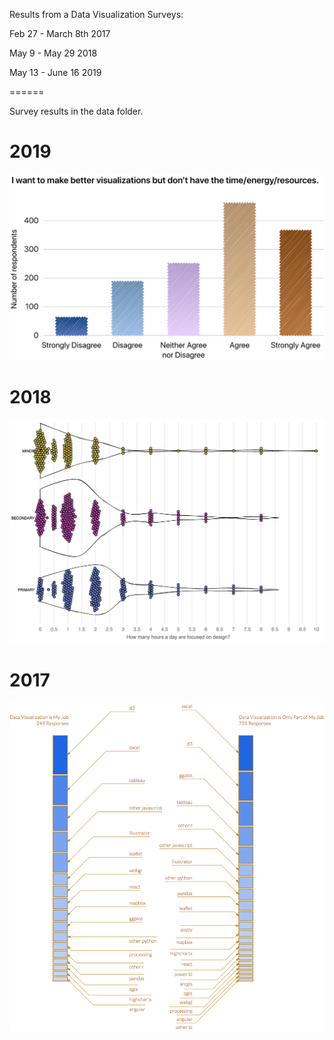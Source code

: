Results from a Data Visualization Surveys:

Feb 27 - March 8th 2017

May 9 - May 29 2018

May 13 - June 16 2019

======

Survey results in the data folder.

# 2019
[![not enough time responses](visualization/2019_results_viz.png "not enough time responses")](https://medium.com/nightingale/2019-annual-data-visualization-survey-results-334d3523073f)

# 2018

[![design time distribution](visualization/2018_results_viz.png "design time distribution")](https://medium.com/@Elijah_Meeks/2018-data-visualization-survey-results-26a90856476b)

# 2017

[![Tool Split](visualization/tool_makeup_by_focus.png "tool split")](https://medium.com/p/40688830b9f2)
